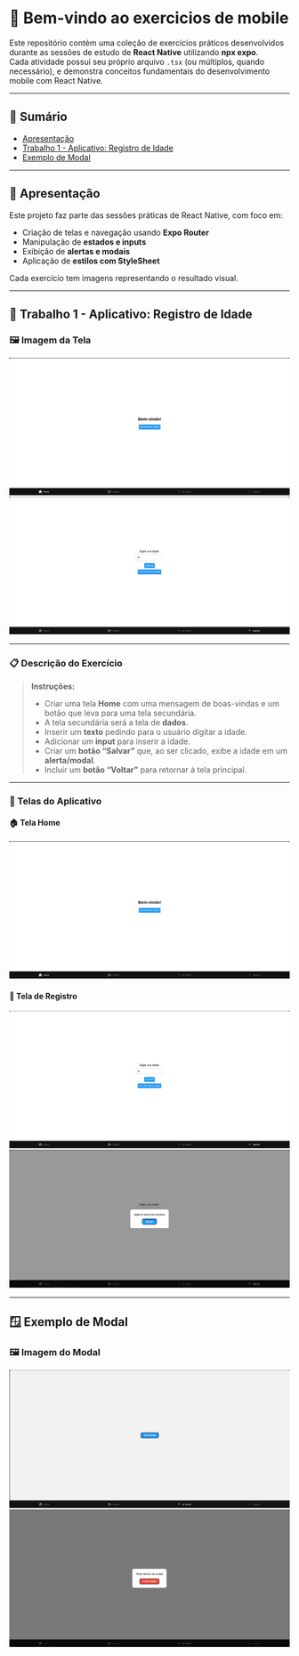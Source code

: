# 📱 Bem-vindo ao exercicios de mobile
Este repositório contém uma coleção de exercícios práticos desenvolvidos durante as sessões de estudo de **React Native** utilizando **npx expo**.  
Cada atividade possui seu próprio arquivo `.tsx` (ou múltiplos, quando necessário), e demonstra conceitos fundamentais do desenvolvimento mobile com React Native.

---

## 🧭 Sumário
- [Apresentação](#apresentação)
- [Trabalho 1 - Aplicativo: Registro de Idade](#trabalho-1---aplicativo-registro-de-idade)
- [Exemplo de Modal](#exemplo-de-modal)

---

## 🪪 Apresentação

Este projeto faz parte das sessões práticas de React Native, com foco em:
- Criação de telas e navegação usando **Expo Router**
- Manipulação de **estados e inputs**
- Exibição de **alertas e modais**
- Aplicação de **estilos com StyleSheet**

Cada exercício tem imagens representando o resultado visual.

---

## 🧩 Trabalho 1 - Aplicativo: Registro de Idade

### 🖼️ Imagem da Tela
![alt text](Screenshot_20251022_170920.png)
![alt text](Screenshot_20251022_172352.png)

---

### 📋 Descrição do Exercício

> **Instruções:**
> - Criar uma tela **Home** com uma mensagem de boas-vindas e um botão que leva para uma tela secundária.  
> - A tela secundária será a tela de **dados**.  
> - Inserir um **texto** pedindo para o usuário digitar a idade.  
> - Adicionar um **input** para inserir a idade.  
> - Criar um **botão “Salvar”** que, ao ser clicado, exibe a idade em um **alerta/modal**.  
> - Incluir um **botão “Voltar”** para retornar à tela principal.

---

### 📱 Telas do Aplicativo

#### 🏠 Tela Home
![alt text](Screenshot_20251022_170920-1.png)

#### 🧍 Tela de Registro
![alt text](Screenshot_20251022_172352-1.png)
![alt text](Screenshot_20251022_172601.png)

---

## 🪟 Exemplo de Modal

### 🖼️ Imagem do Modal
![alt text](Screenshot_20251022_172637.png)
![alt text](Screenshot_20251022_172654.png)
